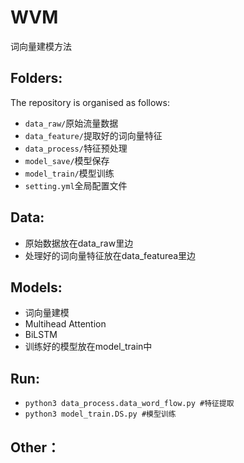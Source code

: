 # WVM
词向量建模方法
## Folders:
The repository is organised as follows:
* `data_raw/`原始流量数据
* `data_feature/`提取好的词向量特征
* `data_process/`特征预处理
* `model_save/`模型保存
* `model_train/`模型训练
* `setting.yml`全局配置文件
## Data:
* 原始数据放在data_raw里边
* 处理好的词向量特征放在data_featurea里边
## Models:
* 词向量建模
* Multihead Attention
* BiLSTM
* 训练好的模型放在model_train中
## Run:
* `python3 data_process.data_word_flow.py #特征提取`
* `python3 model_train.DS.py #模型训练`
## Other：

